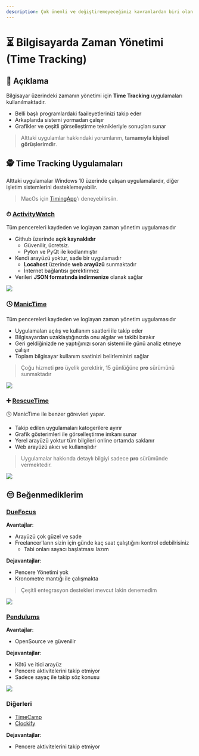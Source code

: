 ```yaml
---
description: Çok önemli ve değiştiremeyeceğimiz kavramlardan biri olan zamanın yönetimi (time tracking) üzerine notlarım
---
```


# ⏳ Bilgisayarda Zaman Yönetimi (Time Tracking)

## 🗽 Açıklama

Bilgisayar üzerindeki zamanın yönetimi için **Time Tracking** uygulamaları kullanılmaktadır.

- Belli başlı programlardaki faaileyetlerinizi takip eder
- Arkaplanda sistemi yormadan çalışır
- Grafikler ve çeşitli görselleştirme teknikleriyle sonuçları sunar

> Alttaki uygulamlar hakkındaki yorumlarım, **tamamıyla kişisel görüşlerimdir**.


## 🕵️‍ Time Tracking Uygulamaları

Alttaki uygulamalar Windows 10 üzerinde çalışan uygulamalardır, diğer işletim sistemlerini desteklemeyebilir.

> MacOs için [TimingApp](https://timingapp.com/)'ı deneyebilirsiin.

### ⏱ [ActivityWatch](https://github.com/yedhrab/activitywatch)

Tüm pencereleri kaydeden ve loglayan zaman yönetim uygulamasıdır

- Github üzerinde **açık kaynaklıdır**
  - Güvenilir, ücretsiz.
  - Pyton ve PyQt ile kodlanmıştır
- Kendi arayüzü yoktur, sade bir uygulamadır
  - **Locahost** üzerinde **web arayüzü** sunmaktadır
  - İnternet bağlantısı gerektirmez
- Verileri **JSON formatında indirmenize** olanak sağlar

![](../res/activitywatch_ex.png)

### 🕓 [ManicTime](https://www.manictime.com/)

Tüm pencereleri kaydeden ve loglayan zaman yönetim uygulamasıdır

- Uygulamaları açılış ve kullanım saatleri ile takip eder
- Bilgisayardan uzaklaştığınızda onu algılar ve takibi bırakır
- Geri geldiğinizde ne yaptığınızı soran sistemi ile günü analiz etmeye çalışır
- Toplam bilgisayar kullanım saatinizi belirleminizi sağlar

> Çoğu hizmeti **pro** üyelik gerektirir, 15 günlüğüne **pro** sürümünü sunmaktadır

![](../res/manictime_ex.png)

### ➕ [RescueTime](https://www.rescuetime.com/)

🕓 ManicTime ile benzer görevleri yapar.

- Takip edilen uygulamaları katogerilere ayırır
- Grafik gösterimleri ile görselleştirme imkanı sunar
- Yerel arayüzü yoktur tüm bilgileri online ortamda saklanır
- Web arayüzü akıcı ve kullanışlıdır

> Uygulamalar hakkında detaylı bilgiyi sadece **pro** sürümünde vermektedir.

![](../res/rescuetime_ex.png)

## 😒 Beğenmediklerim

### [DueFocus](https://duefocus.com)

**Avantajlar**: 

- Arayüzü çok güzel ve sade
- Freelancer'ların sizin için günde kaç saat çalıştığını kontrol edebilrisiniz
  - Tabi onları sayacı başlatması lazım
  
**Dejavantajlar**:

- Pencere Yönetimi yok
- Kronometre mantığı ile çalışmakta
    
> Çeşitli entegrasyon destekleri mevcut lakin denemedim

![](../res/duefocus_ex.png)

### [Pendulums](https://pendulums.io/)

**Avantajlar**:

- OpenSource ve güvenilir

**Dejavantajlar**:

- Kötü ve itici arayüz
- Pencere aktivitelerini takip etmiyor
- Sadece sayaç ile takip söz konusu

![](../res/pandelums_ex.png)

### Diğerleri

- [TimeCamp](https://www.timecamp.com/)
- [Clockify](https://clockify.me/)

**Dejavantajlar**:

- Pencere aktivitelerini takip etmiyor
